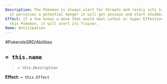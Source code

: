 ```yaml
---
Description: The Pokemon is always alert for threats and rarely sits to relax. If
  it perceives a potential danger it will get anxious and start shuddering.
Effect: If a foe knows a move that would deal Lethal or Super Effective damage against
  this Pokemon, it will alert its Trainer.
Name: Anticipation
---
```


#PokeroleSRD/Abilities

## `= this.name`

> *`= this.Description`*

**Effect:** `= this.Effect`
